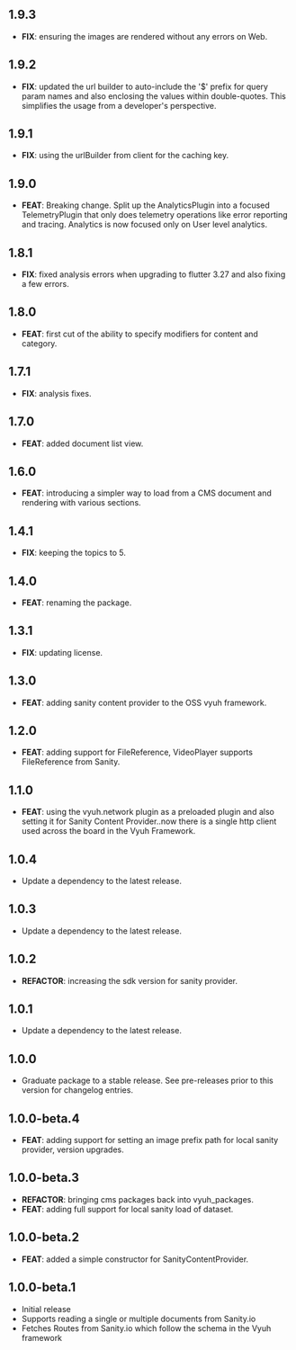 ## 1.9.3

 - **FIX**: ensuring the images are rendered without any errors on Web.

## 1.9.2

 - **FIX**: updated the url builder to auto-include the '$' prefix for query param names and also enclosing the values within double-quotes. This simplifies the usage from a developer's perspective.

## 1.9.1

 - **FIX**: using the urlBuilder from client for the caching key.

## 1.9.0

 - **FEAT**: Breaking change. Split up the AnalyticsPlugin into a focused TelemetryPlugin that only does telemetry operations like error reporting and tracing. Analytics is now focused only on User level analytics.

## 1.8.1

 - **FIX**: fixed analysis errors when upgrading to flutter 3.27 and also fixing a few errors.

## 1.8.0

 - **FEAT**: first cut of the ability to specify modifiers for content and category.

## 1.7.1

 - **FIX**: analysis fixes.

## 1.7.0

 - **FEAT**: added document list view.

## 1.6.0

 - **FEAT**: introducing a simpler way to load from a CMS document and rendering with various sections.

## 1.4.1

 - **FIX**: keeping the topics to 5.

## 1.4.0

 - **FEAT**: renaming the package.

## 1.3.1

 - **FIX**: updating license.

## 1.3.0

 - **FEAT**: adding sanity content provider to the OSS vyuh framework.

## 1.2.0

 - **FEAT**: adding support for FileReference, VideoPlayer supports  FileReference from Sanity.

## 1.1.0

 - **FEAT**: using the vyuh.network plugin as a preloaded plugin and also setting it for Sanity Content Provider..now there is a single http client used across the board in the Vyuh Framework.

## 1.0.4

 - Update a dependency to the latest release.

## 1.0.3

 - Update a dependency to the latest release.

## 1.0.2

 - **REFACTOR**: increasing the sdk version for sanity provider.

## 1.0.1

 - Update a dependency to the latest release.

## 1.0.0

 - Graduate package to a stable release. See pre-releases prior to this version for changelog entries.

## 1.0.0-beta.4

 - **FEAT**: adding support for setting an image prefix path for local sanity provider, version upgrades.

## 1.0.0-beta.3

 - **REFACTOR**: bringing cms packages back into vyuh_packages.
 - **FEAT**: adding full support for local sanity load of dataset.

## 1.0.0-beta.2

 - **FEAT**: added a simple constructor for SanityContentProvider.

## 1.0.0-beta.1

- Initial release
- Supports reading a single or multiple documents from Sanity.io
- Fetches Routes from Sanity.io which follow the schema in the Vyuh framework
